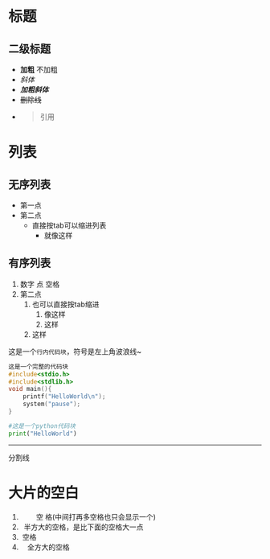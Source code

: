 # 标题
## 二级标题
- **加粗** 不加粗
- *斜体*
- ***加粗斜体***
- ~~删除线~~
- >引用



# 列表
## 无序列表
- 第一点
- 第二点
  - 直接按tab可以缩进列表
    - 就像这样

## 有序列表
1. 数字 点 空格
2. 第二点
   1. 也可以直接按tab缩进
      1. 像这样
      2. 这样
   2. 这样

这是一个`行内代码块`，符号是左上角波浪线~

```C
这是一个完整的代码块
#include<stdio.h>
#include<stdlib.h>
void main(){
    printf("HelloWorld\n");
    system("pause");
}
```

```python
#这是一个python代码块
print("HelloWorld")
```
***
分割线
# 大片的空白
1. &nbsp;&nbsp;&nbsp;&nbsp;&nbsp;&nbsp;&nbsp;&nbsp;空    格(中间打再多空格也只会显示一个)
2. &ensp;半方大的空格，是比下面的空格大一点
3. &nbsp;空格
4. &emsp;全方大的空格

